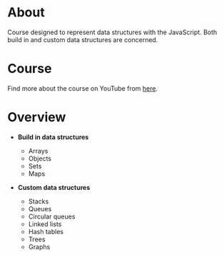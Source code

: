 # About
Course designed to represent data structures with the JavaScript. Both build in and custom data structures are concerned.

# Course
Find more about the course on YouTube from <a href="https://www.youtube.com/watch?v=poGEVboh9Rw&list=PLC3y8-rFHvwg6nsAOfC5Is18KB2DrVOJy&index=1">here</a>.

# Overview

- <strong>Build in data structures</strong>

  - Arrays
  - Objects
  - Sets
  - Maps

- <strong>Custom data structures</strong>
  - Stacks
  - Queues
  - Circular queues
  - Linked lists
  - Hash tables
  - Trees
  - Graphs
